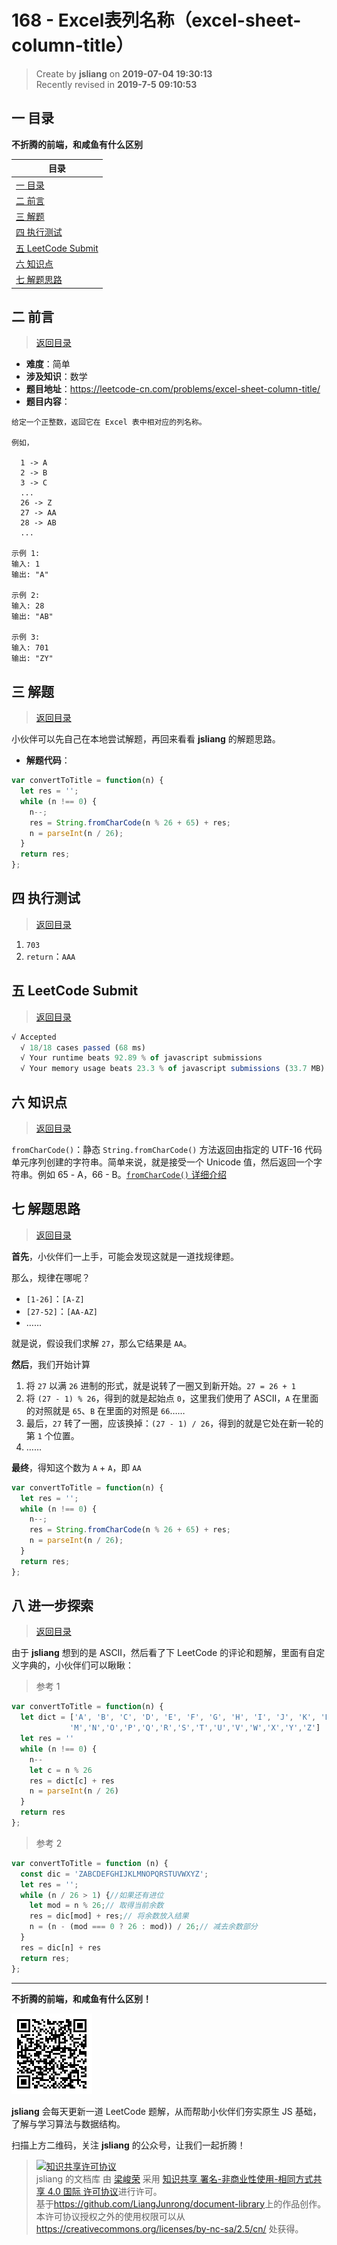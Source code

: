 168 - Excel表列名称（excel-sheet-column-title）
===

> Create by **jsliang** on **2019-07-04 19:30:13**  
> Recently revised in **2019-7-5 09:10:53**

## <a name="chapter-one" id="chapter-one">一 目录</a>

**不折腾的前端，和咸鱼有什么区别**

| 目录 |
| --- | 
| [一 目录](#chapter-one) | 
| <a name="catalog-chapter-two" id="catalog-chapter-two"></a>[二 前言](#chapter-two) |
| <a name="catalog-chapter-three" id="catalog-chapter-three"></a>[三 解题](#chapter-three) |
| <a name="catalog-chapter-four" id="catalog-chapter-four"></a>[四 执行测试](#chapter-four) |
| <a name="catalog-chapter-five" id="catalog-chapter-five"></a>[五 LeetCode Submit](#chapter-five) |
| <a name="catalog-chapter-six" id="catalog-chapter-six"></a>[六 知识点](#chapter-six) |
| <a name="catalog-chapter-seven" id="catalog-chapter-seven"></a>[七 解题思路](#chapter-seven) |

## <a name="chapter-two" id="chapter-two">二 前言</a>

> [返回目录](#chapter-one)

* **难度**：简单
* **涉及知识**：数学
* **题目地址**：https://leetcode-cn.com/problems/excel-sheet-column-title/
* **题目内容**：

```
给定一个正整数，返回它在 Excel 表中相对应的列名称。

例如，

  1 -> A
  2 -> B
  3 -> C
  ...
  26 -> Z
  27 -> AA
  28 -> AB 
  ...

示例 1:
输入: 1
输出: "A"

示例 2:
输入: 28
输出: "AB"

示例 3:
输入: 701
输出: "ZY"
```

## <a name="chapter-three" id="chapter-three">三 解题</a>

> [返回目录](#chapter-one)

小伙伴可以先自己在本地尝试解题，再回来看看 **jsliang** 的解题思路。

* **解题代码**：

```js
var convertToTitle = function(n) {
  let res = '';
  while (n !== 0) {
    n--;
    res = String.fromCharCode(n % 26 + 65) + res;
    n = parseInt(n / 26);
  }
  return res;
};
```

## <a name="chapter-four" id="chapter-four">四 执行测试</a>

> [返回目录](#chapter-one)

1. `703`
2. `return`：`AAA`

## <a name="chapter-five" id="chapter-five">五 LeetCode Submit</a>

> [返回目录](#chapter-one)

```js
√ Accepted
  √ 18/18 cases passed (68 ms)
  √ Your runtime beats 92.89 % of javascript submissions
  √ Your memory usage beats 23.3 % of javascript submissions (33.7 MB)
```

## <a name="chapter-six" id="chapter-six">六 知识点</a>

> [返回目录](#chapter-one)

`fromCharCode()`：静态 `String.fromCharCode()` 方法返回由指定的 UTF-16 代码单元序列创建的字符串。简单来说，就是接受一个 Unicode 值，然后返回一个字符串。例如 65 - A，66 - B。[`fromCharCode()` 详细介绍](https://github.com/LiangJunrong/document-library/blob/master/JavaScript-library/JavaScript/Function/fromCharCode.md)

## <a name="chapter-seven" id="chapter-seven">七 解题思路</a>

> [返回目录](#chapter-one)

**首先**，小伙伴们一上手，可能会发现这就是一道找规律题。

那么，规律在哪呢？

* `[1-26]`：`[A-Z]`
* `[27-52]`：`[AA-AZ]`
* ……

就是说，假设我们求解 `27`，那么它结果是 `AA`。

**然后**，我们开始计算

1. 将 `27` 以满 `26` 进制的形式，就是说转了一圈又到新开始。`27 = 26 + 1`
2. 将 `(27 - 1) % 26`，得到的就是起始点 `0`，这里我们使用了 ASCII，`A` 在里面的对照就是 `65`、`B` 在里面的对照是 `66`……
3. 最后，`27` 转了一圈，应该换掉：`(27 - 1) / 26`，得到的就是它处在新一轮的第 `1` 个位置。
4. ……

**最终**，得知这个数为 `A` + `A`，即 `AA`

```js
var convertToTitle = function(n) {
  let res = '';
  while (n !== 0) {
    n--;
    res = String.fromCharCode(n % 26 + 65) + res;
    n = parseInt(n / 26);
  }
  return res;
};
```

## <a name="chapter-eight" id="chapter-eight">八 进一步探索</a>

> [返回目录](#chapter-one)

由于 **jsliang** 想到的是 ASCII，然后看了下 LeetCode 的评论和题解，里面有自定义字典的，小伙伴们可以瞅瞅：

> 参考 1

```js
var convertToTitle = function(n) {
  let dict = ['A', 'B', 'C', 'D', 'E', 'F', 'G', 'H', 'I', 'J', 'K', 'L',
             'M','N','O','P','Q','R','S','T','U','V','W','X','Y','Z']
  let res = ''
  while (n !== 0) {
    n--
    let c = n % 26
    res = dict[c] + res
    n = parseInt(n / 26)
  }
  return res
};
```

> 参考 2

```js
var convertToTitle = function (n) {
  const dic = 'ZABCDEFGHIJKLMNOPQRSTUVWXYZ';
  let res = '';
  while (n / 26 > 1) {//如果还有进位
    let mod = n % 26;// 取得当前余数
    res = dic[mod] + res;// 将余数放入结果
    n = (n - (mod === 0 ? 26 : mod)) / 26;// 减去余数部分
  }
  res = dic[n] + res
  return res;
};
```

---

**不折腾的前端，和咸鱼有什么区别！**

![图](../../../public-repertory/img/z-small-wechat-public-address.jpg)

**jsliang** 会每天更新一道 LeetCode 题解，从而帮助小伙伴们夯实原生 JS 基础，了解与学习算法与数据结构。

扫描上方二维码，关注 **jsliang** 的公众号，让我们一起折腾！

> <a rel="license" href="http://creativecommons.org/licenses/by-nc-sa/4.0/"><img alt="知识共享许可协议" style="border-width:0" src="https://i.creativecommons.org/l/by-nc-sa/4.0/88x31.png" /></a><br /><span xmlns:dct="http://purl.org/dc/terms/" property="dct:title">jsliang 的文档库</span> 由 <a xmlns:cc="http://creativecommons.org/ns#" href="https://github.com/LiangJunrong/document-library" property="cc:attributionName" rel="cc:attributionURL">梁峻荣</a> 采用 <a rel="license" href="http://creativecommons.org/licenses/by-nc-sa/4.0/">知识共享 署名-非商业性使用-相同方式共享 4.0 国际 许可协议</a>进行许可。<br />基于<a xmlns:dct="http://purl.org/dc/terms/" href="https://github.com/LiangJunrong/document-library" rel="dct:source">https://github.com/LiangJunrong/document-library</a>上的作品创作。<br />本许可协议授权之外的使用权限可以从 <a xmlns:cc="http://creativecommons.org/ns#" href="https://creativecommons.org/licenses/by-nc-sa/2.5/cn/" rel="cc:morePermissions">https://creativecommons.org/licenses/by-nc-sa/2.5/cn/</a> 处获得。